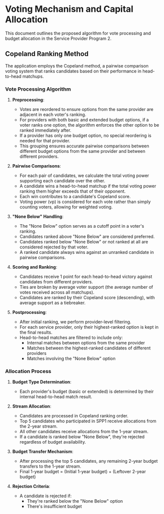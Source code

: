 # Voting Mechanism and Capital Allocation

This document outlines the proposed algorithm for vote processing and budget allocation in the Service Provider Program 2.

## Copeland Ranking Method

The application employs the Copeland method, a pairwise comparison voting system that ranks candidates based on their performance in head-to-head matchups.

### Vote Processing Algorithm

1. **Preprocessing**: 
   - Votes are reordered to ensure options from the same provider are adjacent in each voter's ranking.
   - For providers with both basic and extended budget options, if a voter ranks one option, the algorithm enforces the other option to be ranked immediately after.
   - If a provider has only one budget option, no special reordering is needed for that provider.
   - This grouping ensures accurate pairwise comparisons between different budget options from the same provider and between different providers.

2. **Pairwise Comparisons**:
   - For each pair of candidates, we calculate the total voting power supporting each candidate over the other.
   - A candidate wins a head-to-head matchup if the total voting power ranking them higher exceeds that of their opponent.
   - Each win contributes to a candidate's Copeland score.
   - Voting power (vp) is considered for each vote rather than simply counting voters, allowing for weighted voting.

3. **"None Below" Handling**:
   - The "None Below" option serves as a cutoff point in a voter's ranking.
   - Candidates ranked above "None Below" are considered preferred.
   - Candidates ranked below "None Below" or not ranked at all are considered rejected by that voter.
   - A ranked candidate always wins against an unranked candidate in pairwise comparisons.

4. **Scoring and Ranking**:
   - Candidates receive 1 point for each head-to-head victory against candidates from different providers.
   - Ties are broken by average voter support (the average number of votes received across all matchups).
   - Candidates are ranked by their Copeland score (descending), with average support as a tiebreaker.

5. **Postprocessing**:
   - After initial ranking, we perform provider-level filtering.
   - For each service provider, only their highest-ranked option is kept in the final results.
   - Head-to-head matches are filtered to include only:
     - Internal matches between options from the same provider
     - Matches between the highest-ranked candidates of different providers
     - Matches involving the "None Below" option

### Allocation Process

1. **Budget Type Determination**:
   - Each provider's budget (basic or extended) is determined by their internal head-to-head match result.

2. **Stream Allocation**:
   - Candidates are processed in Copeland ranking order.
   - Top 5 candidates who participated in SPP1 receive allocations from the 2-year stream.
   - All other candidates receive allocations from the 1-year stream.
   - If a candidate is ranked below "None Below", they're rejected regardless of budget availability.

3. **Budget Transfer Mechanism**:
   - After processing the top 5 candidates, any remaining 2-year budget transfers to the 1-year stream.
   - Final 1-year budget = (Initial 1-year budget) + (Leftover 2-year budget)

4. **Rejection Criteria**:
   - A candidate is rejected if:
     - They're ranked below the "None Below" option
     - There's insufficient budget
